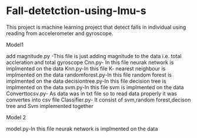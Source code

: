 # Fall-detetction-using-Imu-s
This project is machine learning project that detect falls in individual using reading from accelerometer and gyroscope.


Model1
 
add magnitude.py -This file is just adding magnitude to the data i.e. total accleration and total gyroscope 
Cnn.py- In this file neurak network is implmented on the data
Knn.py-In this file K- nearest neighbour is implmented on the data
randomforest.py-In this file random forest is implmented on the data
decisiontree.py-In this file decision tree is implmented on the data
svm.py-In this file svm is implmented on the data
Converttocsv.py- As data was in txt file so to read data properly it was convertes into csv file
Classifier.py- It consist of svm,random forest,decison tree and Svm implemented together

Model 2

model.py-In this file neurak network is implmented on the data

